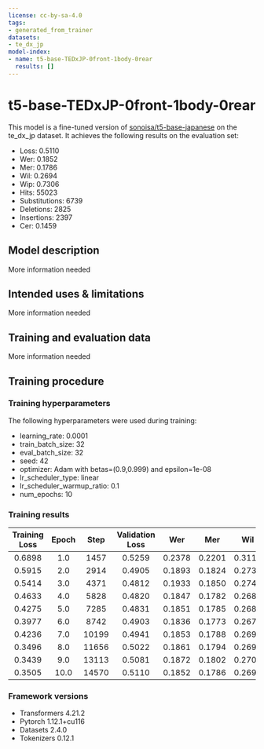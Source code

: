 ```yaml
---
license: cc-by-sa-4.0
tags:
- generated_from_trainer
datasets:
- te_dx_jp
model-index:
- name: t5-base-TEDxJP-0front-1body-0rear
  results: []
---
```


<!-- This model card has been generated automatically according to the information the Trainer had access to. You
should probably proofread and complete it, then remove this comment. -->

# t5-base-TEDxJP-0front-1body-0rear

This model is a fine-tuned version of [sonoisa/t5-base-japanese](https://huggingface.co/sonoisa/t5-base-japanese) on the te_dx_jp dataset.
It achieves the following results on the evaluation set:
- Loss: 0.5110
- Wer: 0.1852
- Mer: 0.1786
- Wil: 0.2694
- Wip: 0.7306
- Hits: 55023
- Substitutions: 6739
- Deletions: 2825
- Insertions: 2397
- Cer: 0.1459

## Model description

More information needed

## Intended uses & limitations

More information needed

## Training and evaluation data

More information needed

## Training procedure

### Training hyperparameters

The following hyperparameters were used during training:
- learning_rate: 0.0001
- train_batch_size: 32
- eval_batch_size: 32
- seed: 42
- optimizer: Adam with betas=(0.9,0.999) and epsilon=1e-08
- lr_scheduler_type: linear
- lr_scheduler_warmup_ratio: 0.1
- num_epochs: 10

### Training results

| Training Loss | Epoch | Step  | Validation Loss | Wer    | Mer    | Wil    | Wip    | Hits  | Substitutions | Deletions | Insertions | Cer    |
|:-------------:|:-----:|:-----:|:---------------:|:------:|:------:|:------:|:------:|:-----:|:-------------:|:---------:|:----------:|:------:|
| 0.6898        | 1.0   | 1457  | 0.5259          | 0.2378 | 0.2201 | 0.3112 | 0.6888 | 54412 | 6955          | 3220      | 5183       | 0.2118 |
| 0.5915        | 2.0   | 2914  | 0.4905          | 0.1893 | 0.1824 | 0.2734 | 0.7266 | 54815 | 6756          | 3016      | 2455       | 0.1588 |
| 0.5414        | 3.0   | 4371  | 0.4812          | 0.1933 | 0.1850 | 0.2748 | 0.7252 | 54989 | 6684          | 2914      | 2885       | 0.1605 |
| 0.4633        | 4.0   | 5828  | 0.4820          | 0.1847 | 0.1782 | 0.2685 | 0.7315 | 54999 | 6685          | 2903      | 2342       | 0.1451 |
| 0.4275        | 5.0   | 7285  | 0.4831          | 0.1851 | 0.1785 | 0.2681 | 0.7319 | 55034 | 6630          | 2923      | 2405       | 0.1491 |
| 0.3977        | 6.0   | 8742  | 0.4903          | 0.1836 | 0.1773 | 0.2676 | 0.7324 | 54996 | 6681          | 2910      | 2264       | 0.1451 |
| 0.4236        | 7.0   | 10199 | 0.4941          | 0.1853 | 0.1788 | 0.2693 | 0.7307 | 54964 | 6706          | 2917      | 2343       | 0.1451 |
| 0.3496        | 8.0   | 11656 | 0.5022          | 0.1861 | 0.1794 | 0.2693 | 0.7307 | 54979 | 6661          | 2947      | 2409       | 0.1516 |
| 0.3439        | 9.0   | 13113 | 0.5081          | 0.1872 | 0.1802 | 0.2709 | 0.7291 | 55016 | 6738          | 2833      | 2519       | 0.1606 |
| 0.3505        | 10.0  | 14570 | 0.5110          | 0.1852 | 0.1786 | 0.2694 | 0.7306 | 55023 | 6739          | 2825      | 2397       | 0.1459 |


### Framework versions

- Transformers 4.21.2
- Pytorch 1.12.1+cu116
- Datasets 2.4.0
- Tokenizers 0.12.1
